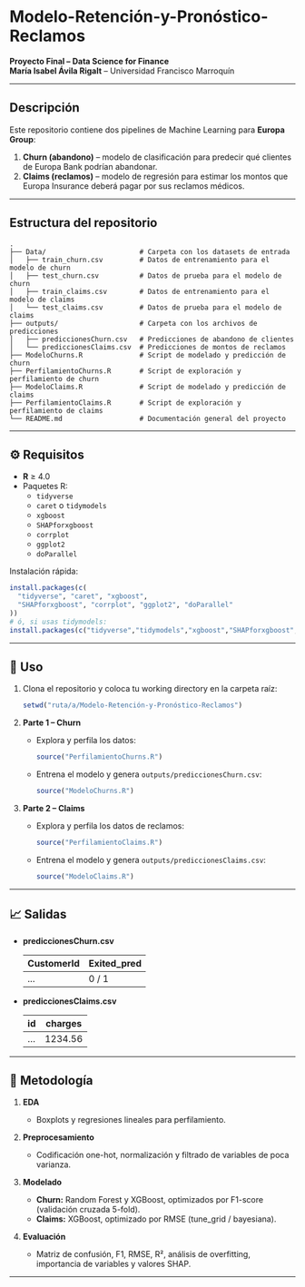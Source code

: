 # Modelo-Retención-y-Pronóstico-Reclamos  
**Proyecto Final – Data Science for Finance**  
**María Isabel Ávila Rigalt** – Universidad Francisco Marroquín  

---

##  Descripción  
Este repositorio contiene dos pipelines de Machine Learning para **Europa Group**:  
1. **Churn (abandono)** – modelo de clasificación para predecir qué clientes de Europa Bank podrían abandonar.  
2. **Claims (reclamos)** – modelo de regresión para estimar los montos que Europa Insurance deberá pagar por sus reclamos médicos.

---

##  Estructura del repositorio  

```text
.
├── Data/                       # Carpeta con los datasets de entrada
│   ├── train_churn.csv         # Datos de entrenamiento para el modelo de churn
│   ├── test_churn.csv          # Datos de prueba para el modelo de churn
│   ├── train_claims.csv        # Datos de entrenamiento para el modelo de claims
│   └── test_claims.csv         # Datos de prueba para el modelo de claims
├── outputs/                    # Carpeta con los archivos de predicciones
│   ├── prediccionesChurn.csv   # Predicciones de abandono de clientes
│   └── prediccionesClaims.csv  # Predicciones de montos de reclamos
├── ModeloChurns.R              # Script de modelado y predicción de churn
├── PerfilamientoChurns.R       # Script de exploración y perfilamiento de churn
├── ModeloClaims.R              # Script de modelado y predicción de claims
├── PerfilamientoClaims.R       # Script de exploración y perfilamiento de claims
└── README.md                   # Documentación general del proyecto
```

---

## ⚙ Requisitos  
- **R** ≥ 4.0  
- Paquetes R:  
  - `tidyverse`  
  - `caret` o `tidymodels`  
  - `xgboost`  
  - `SHAPforxgboost`  
  - `corrplot`  
  - `ggplot2`  
  - `doParallel`  

Instalación rápida:
```r
install.packages(c(
  "tidyverse", "caret", "xgboost",
  "SHAPforxgboost", "corrplot", "ggplot2", "doParallel"
))
# ó, si usas tidymodels:
install.packages(c("tidyverse","tidymodels","xgboost","SHAPforxgboost","corrplot","ggplot2","doParallel"))
````

---

## 🚀 Uso

1. Clona el repositorio y coloca tu working directory en la carpeta raíz:

   ```r
   setwd("ruta/a/Modelo-Retención-y-Pronóstico-Reclamos")
   ```

2. **Parte 1 – Churn**

   * Explora y perfila los datos:

     ```r
     source("PerfilamientoChurns.R")
     ```
   * Entrena el modelo y genera `outputs/prediccionesChurn.csv`:

     ```r
     source("ModeloChurns.R")
     ```

3. **Parte 2 – Claims**

   * Explora y perfila los datos de reclamos:

     ```r
     source("PerfilamientoClaims.R")
     ```
   * Entrena el modelo y genera `outputs/prediccionesClaims.csv`:

     ```r
     source("ModeloClaims.R")
     ```

---

## 📈 Salidas

* **prediccionesChurn.csv**

  | CustomerId | Exited\_pred |
  | ---------- | ------------ |
  | ...        | 0 / 1        |

* **prediccionesClaims.csv**

  | id | charges |
  | -- | ------- |
  | …  | 1234.56 |

---

## 📄 Metodología

1. **EDA**

   * Boxplots y regresiones lineales para perfilamiento.
2. **Preprocesamiento**

   * Codificación one-hot, normalización y filtrado de variables de poca varianza.
3. **Modelado**

   * **Churn:** Random Forest y XGBoost, optimizados por F1-score (validación cruzada 5-fold).
   * **Claims:** XGBoost, optimizado por RMSE (tune\_grid / bayesiana).
4. **Evaluación**

   * Matriz de confusión, F1, RMSE, R², análisis de overfitting, importancia de variables y valores SHAP.

---

